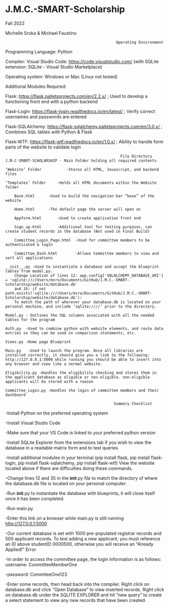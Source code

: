 # J.M.C.-SMART-Scholarship

Fall 2022

Michelle Sroka & Michael Faustino

                                                     Operating Environment
Programming Language: Python

Compiler: Visual Studio Code: https://code.visualstudio.com/ (with SQLite extension: SQLite - Visual Studio Marketplace)

Operating system: Windows or Mac (Linux not tested)

Additional Modules Required: 

Flask: https://flask.palletsprojects.com/en/2.2.x/ ; Used to develop a functioning front end with a python backend

Flask-Login: https://flask-login.readthedocs.io/en/latest/ ; Verify correct usernames and passwords are entered

Flask-SQLAlchemy: https://flask-sqlalchemy.palletsprojects.com/en/3.0.x/ ; Combines SQL tables with Python & Flask

Flask-WTF: https://flask-wtf.readthedocs.io/en/1.0.x/ ; Ability to handle form parts of the website to validate login

                                                       File Directory
    J.M.C-SMART-SCHOLARSHIP - Main Folder holding all required contents

	‘Website’ Folder           -Stores all HTML, Javascript, and backend files

	‘Templates’ Folder 	   -Holds all HTML documents within the Website folder

		Base.html 	   -Used to build the navigation bar “base” of the website

		Home.html 	   -The default page the server will open on

		Appform.html 	   -Used to create application front end

		Sign_up.html 	   -Additional tool for testing purposes, can create student records in the database (Not used in Final Build)

		Committee_Login_Page.html  -Used for committee members to be authenticated & login

		Committee_Dash.html  	   -Allows Committee members to view and sort all applications

	__init__.py -Used to instantiate a database and accept the blueprint tables from model.py.
		Change Location of lines 12: app.config['SQLALCHEMY_DATABASE_URI'] = 'sqlite:////Users/msro/Documents/GitHub/J.M.C.-SMART-Scholarship/website/database.db'
		and 35: if not path.exists('sqlite:////Users/msro/Documents/GitHub/J.M.C.-SMART-Scholarship/website/database.db'):
		To match the path of wherever your database.db is located on your personal machine, and include ’sqlite:////’ prior to the directory.

	Model.py - Outlines the SQL columns associated with all the needed tables for the program

	Auth.py  -Used to combine python with website elements, and route data entries so they can be used in comparison statements, etc.

	Views.py -Home page Blueprint

	Main.py   -Used to launch the program. Once all libraries are installed correctly, it should give you a link to the following: http://127.0.0.1:5000 while running you should be able to insert into any browser and view like a normal website.

	Eligibility.py -Handles the eligibility checking and stores them in the applicant database as eligible or non-eligible. non-eligible applicants will be stored with a reason

	Committee_Login.py -Handles the login of committee members and their dashboard
  
                                                    Summary Checklist
-Install Python on the preferred operating system

-Install Visual Studio Code 

-Make sure that your VS Code is linked to your preferred python version

-Install SQLite Explorer from the extensions tab if you wish to view the database in a readable matrix form and to test queries

-Install additional modules in your terminal (pip install flask, pip install flask-login, pip install flask-sqlalchemy, pip install flask-wtf) View the website located above if there are difficulties doing these commands.

-Change lines 12 and 35 in the __init__.py file to match the directory of where the database.db file is located on your personal computer. 

-Run __init__.py to instantiate the database with blueprints, it will close itself once it has been completed.

-Run main.py

-Enter this link on a browser while main.py is still running http://127.0.0.1:5000

-Our current database is set with 1000 pre-populated registrar records and 500 applicant records. To test adding a new applicant, you must reference an ID above studentID 0000500, otherwise you will receive an “Already Applied!” Error.

-In order to access the committee page, the login information is as follows: username: CommitteeMemberOne

-password: CommiteeOne123

-Enter some records, then head back into the compiler. Right click on database.db and click “Open Database” to view inserted records. Right click on database.db under the SQLITE EXPLORER and hit “new query” to create a select statement to view any new records that have been created.
